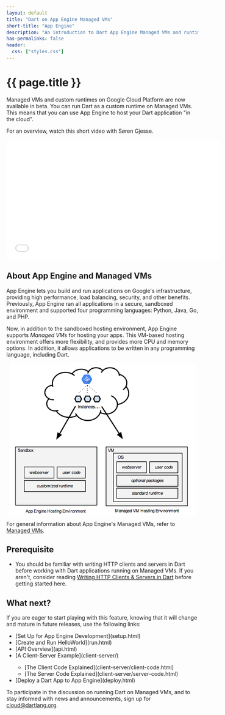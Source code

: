 ```yaml
---
layout: default
title: "Dart on App Engine Managed VMs"
short-title: "App Engine"
description: "An introduction to Dart App Engine Managed VMs and runtimes."
has-permalinks: false
header:
  css: ["styles.css"]
---
```


# {{ page.title }}

Managed VMs and custom runtimes on Google Cloud Platform are
now available in beta.
You can run Dart as a custom runtime on Managed VMs.
This means that you can use App Engine to host
your Dart application "in the cloud".

For an overview, watch this short video with Søren Gjesse.

<iframe style="display:block;margin: 0 auto;" width="560" height="315" src="//www.youtube.com/embed/UqolCJsvD_g" frameborder="0" allowfullscreen></iframe>

## About App Engine and Managed VMs

App Engine lets you build and run applications on Google's
infrastructure, providing high performance, load balancing,
security, and other benefits.
Previously, App Engine ran all applications in a secure,
sandboxed environment and supported four programming languages:
Python, Java, Go, and PHP.

Now, in addition to the sandboxed hosting environment,
App Engine supports _Managed VMs_ for hosting your apps.
This VM-based hosting environment offers more flexibility, and
provides more CPU and memory options. In addition, it allows
applications to be written in any programming language,
including Dart.

<img src="images/vmhosting.png" style="display:block;margin: 0 auto;" alt="Sandboxes and VMs">

For general information about App Engine's Managed VMs, refer to
<a href="https://developers.google.com/appengine/docs/managed-vms/">
Managed VMs</a>.

## Prerequisite

* You should be familiar with writing HTTP clients and servers in Dart
before working with Dart applications running on Managed VMs.
If you aren't, consider
reading [Writing HTTP Clients & Servers in Dart](/docs/tutorials/httpserver/)
before getting started here.

## What next?

If you are eager to start playing with this feature, knowing that it
will change and mature in future releases, use the following links:

<ul markdown ="1">
<li markdown ="1">
[Set Up for App Engine Development](setup.html)
</li>
<li markdown="1">
[Create and Run HelloWorld](run.html)
</li>
<li markdown="1">
[API Overview](api.html)
</li>
<li markdown="1">
[A Client-Server Example](client-server/)
</li>

<ul markdown="a">
<li markdown="1">
[The Client Code Explained](client-server/client-code.html)
</li>
<li markdown="1">
[The Server Code Explained](client-server/server-code.html)
</li>
</ul>

<li markdown="1">
[Deploy a Dart App to App Engine](deploy.html)
</li>
</ul>

To participate in the discussion on running Dart on Managed VMs,
and to stay informed with news and announcements,
sign up for
[cloud@dartlang.org](https://groups.google.com/a/dartlang.org/forum/?fromgroups#!forum/cloud).
